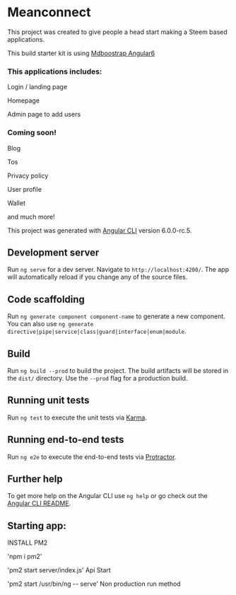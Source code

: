 # Meanconnect

This project was created to give people a head start making a Steem based applications.

This build starter kit is using [Mdboostrap Angular6](https://mdbootstrap.com/material-design-for-bootstrap/?utm_ref_id=34523)

### This applications includes:
Login / landing page

Homepage

Admin page to add users

### Coming soon!

Blog

Tos

Privacy policy

User profile

Wallet

and much more!

This project was generated with [Angular CLI](https://github.com/angular/angular-cli) version 6.0.0-rc.5.

## Development server

Run `ng serve` for a dev server. Navigate to `http://localhost:4200/`. The app will automatically reload if you change any of the source files.

## Code scaffolding

Run `ng generate component component-name` to generate a new component. You can also use `ng generate directive|pipe|service|class|guard|interface|enum|module`.

## Build

Run `ng build --prod` to build the project. The build artifacts will be stored in the `dist/` directory. Use the `--prod` flag for a production build.

## Running unit tests

Run `ng test` to execute the unit tests via [Karma](https://karma-runner.github.io).

## Running end-to-end tests

Run `ng e2e` to execute the end-to-end tests via [Protractor](http://www.protractortest.org/).

## Further help

To get more help on the Angular CLI use `ng help` or go check out the [Angular CLI README](https://github.com/angular/angular-cli/blob/master/README.md).

## Starting app:

INSTALL PM2

'npm i pm2'

'pm2 start server/index.js' Api Start

'pm2 start /usr/bin/ng -- serve' Non production run method
